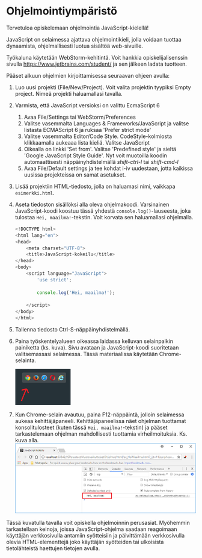 # Ohjelmointiympäristö

Tervetuloa opiskelemaan ohjelmointia JavaScript-kielellä!

JavaScript on selaimessa ajattava ohjelmointikieli, jolla voidaan tuottaa dynaamista, ohjelmallisesti luotua sisältöä web-sivuille.

Työkaluna käytetään WebStorm-kehitintä. Voit hankkia opiskelijalisenssin sivulla https://www.jetbrains.com/student/ ja sen jälkeen ladata tuotteen.

Pääset alkuun ohjelmien kirjoittamisessa seuraavan ohjeen avulla:

1. Luo uusi projekti (File/New/Project). Voit valita projektin tyypiksi Empty project. Nimeä projekti haluamallasi tavalla.
2. Varmista, että JavaScript versioksi on valittu EcmaScript 6
    1. Avaa File/Settings tai WebStorm/Preferences
    1. Valitse vasemmalta Languages & Frameworks/JavaScript ja valitse listasta ECMAScript 6 ja ruksaa 'Prefer strict mode'
    1. Valitse vasemmalta Editor/Code Style. CodeStyle-kolmiosta klikkaamalla aukeaaa lista kieliä. Valitse JavaScript
    1. Oikealla on linkki 'Set from'. Valitse 'Predefined style' ja sieltä 'Google JavaScript Style Guide'. Nyt voit muotoilla koodin automaattisesti näppäinyhdistelmällä _shift-ctrl-l_ tai _shift-cmd-l_ 
    1. Avaa File/Default settings ja tee kohdat i-iv uudestaan, jotta kaikissa uusissa projekteissa on samat asetukset.
2. Lisää projektiin HTML-tiedosto, jolla on haluamasi nimi, vaikkapa `esimerkki.html`.
3. Aseta tiedoston sisällöksi alla oleva ohjelmakoodi. Varsinainen JavaScript-koodi koostuu tässä yhdestä `console.log()`-lauseesta, joka tulostaa `Hei, maailma!`-tekstin.
Voit korvata sen haluamallasi ohjelmalla.

    ```javascript
    <!DOCTYPE html>
    <html lang="en">
    <head>
        <meta charset="UTF-8">
        <title>JavaScript-kokeilu</title>
    </head>
    <body>
        <script language="JavaScript">
            'use strict';
            
            console.log('Hei, maailma!');
    
        </script>
    </body>
    </html>
    ```

4. Tallenna tiedosto Ctrl-S-näppäinyhdistelmällä.

5. Paina työskentelyalueen oikeassa laidassa kelluvan selainpalkin painiketta (ks. kuva). Sivu avataan ja JavaScript-koodi
suoritetaan valitsemassasi selaimessa. Tässä materiaalissa käytetään Chrome-selainta.

    ![selainpalkki](img/selainpalkki.png)

6. Kun Chrome-selain avautuu, paina F12-näppäintä, jolloin selaimessa aukeaa kehittäjäpaneeli. Kehittäjäpaneelissa
näet ohjelman tuottamat konsolitulosteet (kuten tässä `Hei, maailma!`-tekstin) ja pääset tarkastelemaan ohjelman
mahdollisesti tuottamia virheilmoituksia. Ks. kuva alla.
    ![konsolituloste](img/konsolituloste.png)

Tässä kuvatulla tavalla voit opiskella ohjelmoinnin perusasiat. 
Myöhemmin tarkastellaan keinoja, joissa JavaScript-ohjelma saadaan reagoimaan käyttäjän verkkosivulla antamiin syötteisiin ja
päivittämään verkkosivulla olevia HTML-elementtejä joko käyttäjän syötteiden tai ulkoisista tietolähteistä
haettujen tietojen avulla.
